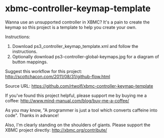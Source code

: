 xbmc-controller-keymap-template
===============================

Wanna use an unsupported controller in XBMC? It's a pain to create the keymap so this project is a template to help you create your own.

Instructions:
1. Download ps3_controller_keymap_template.xml and follow the instructions.
2. Optionally download ps3-controller-global-keymaps.jpg for a diagram of button mappings.

Suggest this workflow for this project: http://scottchacon.com/2011/08/31/github-flow.html

Source URL: https://github.com/rtwolf/xbmc-controller-keymap-template

If you've found this project helpful, please support me by buying me a coffee: http://www.mind-manual.com/blog/buy-me-a-coffee/



As you may know, "A programmer is just a tool which converts caffeine into code". Thanks in advance!

Also, I'm clearly standing on the shoulders of giants. Please support the XBMC project directly: http://xbmc.org/contribute/